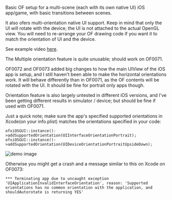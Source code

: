 Basic OF setup for a multi-scene (each with its own native UI) iOS app/game, with basic transitions between scenes. 

It also ofers multi-orientation native UI support. Keep in mind that only the UI will rotate with the device; the UI is not attached to the actual OpenGL view. You will need to re-arrange your OF drawing code if you want it to match the orientation of UI and the device.

See example video [here](http://www.youtube.com/watch?v=ozXEsObqomM).

The Multiple orientation feature is quite unusable; should work on OF0071.

OF0072 and OF0073 added big changes to how the main UIView of the iOS app is setup, and I still haven't been able to make the horizontal orientations work. It will behave differently than in OF0071, as the OF contents will be rotated with the UI. It should be fine for portrait only apps though.

Orientation feature is also largely untested in different iOS versions, and I've been getting different results in simulator / device; but should be fine if used with OF0071.

Just a quick note; make sure the app's specified supported orientations in Xcode(on your info.plist) matches the orientations specified in your code:

	ofxiOSGUI::instance()->addSupportedOrientation(UIInterfaceOrientationPortrait);
	ofxiOSGUI::instance()->addSupportedOrientation(UIDeviceOrientationPortraitUpsideDown);

![demo image](http://farm9.staticflickr.com/8361/8320120970_b6bf430eee.jpg)

Otherwise you might get a crash and a message similar to this on Xcode on OF0073:

	*** Terminating app due to uncaught exception 'UIApplicationInvalidInterfaceOrientation', reason: 'Supported orientations has no common orientation with the application, and shouldAutorotate is returning YES'